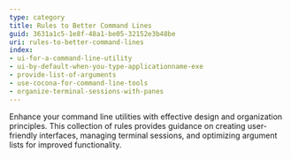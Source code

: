 ```yaml
---
type: category
title: Rules to Better Command Lines
guid: 3631a1c5-1e8f-48a1-be05-32152e3b48be
uri: rules-to-better-command-lines
index:
- ui-for-a-command-line-utility
- ui-by-default-when-you-type-applicationname-exe
- provide-list-of-arguments
- use-cocona-for-command-line-tools
- organize-terminal-sessions-with-panes
---
```


Enhance your command line utilities with effective design and organization principles. This collection of rules provides guidance on creating user-friendly interfaces, managing terminal sessions, and optimizing argument lists for improved functionality.
